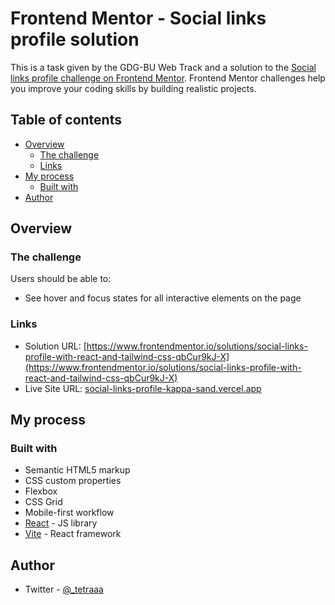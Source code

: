# Frontend Mentor - Social links profile solution

This is a task given by the GDG-BU Web Track and a solution to the [Social links profile challenge on Frontend Mentor](https://www.frontendmentor.io/challenges/social-links-profile-UG32l9m6dQ). Frontend Mentor challenges help you improve your coding skills by building realistic projects.

## Table of contents

- [Overview](#overview)
  - [The challenge](#the-challenge)
  - [Links](#links)
- [My process](#my-process)
  - [Built with](#built-with)
- [Author](#author)

## Overview

### The challenge

Users should be able to:

- See hover and focus states for all interactive elements on the page

### Links

- Solution URL: [https://www.frontendmentor.io/solutions/social-links-profile-with-react-and-tailwind-css-qbCur9kJ-X](https://www.frontendmentor.io/solutions/social-links-profile-with-react-and-tailwind-css-qbCur9kJ-X)
- Live Site URL: [social-links-profile-kappa-sand.vercel.app](https://social-links-profile-kappa-sand.vercel.app)

## My process

### Built with

- Semantic HTML5 markup
- CSS custom properties
- Flexbox
- CSS Grid
- Mobile-first workflow
- [React](https://reactjs.org/) - JS library
- [Vite](https://vitejs.dev/) - React framework

## Author

- Twitter - [@\_tetraaa](https://www.twitter.com/_tetraaa)
